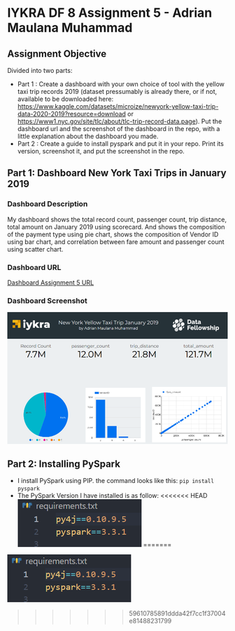 # IYKRA DF 8 Assignment 5 - Adrian Maulana Muhammad
## Assignment Objective
Divided into two parts: 
- Part 1 :  Create a dashboard with your own choice of tool with the yellow taxi trip records 2019 (dataset pressumably is already there, or if not,  available to be downloaded here: https://www.kaggle.com/datasets/microize/newyork-yellow-taxi-trip-data-2020-2019?resource=download or https://www1.nyc.gov/site/tlc/about/tlc-trip-record-data.page). Put the dashboard url and the screenshot of the dashboard in the repo, with a little explanation about the dashboard you made.
- Part 2 : Create a guide to install pyspark and put it in your repo. Print its version, screenshot it, and put the screenshot in the repo.
## Part 1: Dashboard New York Taxi Trips in January 2019
### Dashboard Description
My dashboard shows the total record count, passenger count, trip distance, total amount on January 2019 using scorecard. And shows the composition of the payment type using pie chart, shows the composition of Vendor ID using bar chart, and correlation between fare amount and passenger count using scatter chart.
### Dashboard URL
[Dashboard Assignment 5 URL](https://datastudio.google.com/reporting/3d269a08-bbab-4b7a-8223-f739ac0d30e9)
### Dashboard Screenshot
![Dashboard Screenshot](dashboard_screenshot.png)
## Part 2: Installing PySpark
- I install PySpark using PIP. the command looks like this: `pip install pyspark`
- The PySpark Version I have installed is as follow:
<<<<<<< HEAD
![PySpark Screenshot](pyspark-ver.png)
=======

![PySpark Screenshot](pyspark-ver.png)
>>>>>>> 59610785891ddda42f7cc1f37004e81488231799
